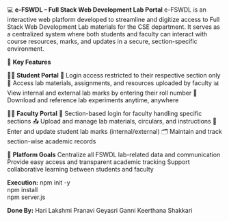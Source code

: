 💻 **e-FSWDL – Full Stack Web Development Lab Portal**
e-FSWDL is an interactive web platform developed to streamline and digitize access to Full Stack Web Development Lab materials for the CSE department. It serves as a centralized system where both students and faculty can interact with course resources, marks, and updates in a secure, section-specific environment.

🚀 **Key Features**

👨‍🎓 **Student Portal**
🔐 Login access restricted to their respective section only
📁 Access lab materials, assignments, and resources uploaded by faculty
📊 View internal and external lab marks by entering their roll number
📝 Download and reference lab experiments anytime, anywhere

👨‍🏫 **Faculty Portal**
🔐 Section-based login for faculty handling specific sections
📤 Upload and manage lab materials, circulars, and instructions
🧾 Enter and update student lab marks (internal/external)
🗂️ Maintain and track section-wise academic records

🧠 **Platform Goals**
Centralize all FSWDL lab-related data and communication
Provide easy access and transparent academic tracking
Support collaborative learning between students and faculty

**Execution:**
npm init -y <br>
npm install <br>
npm server.js <be>

**Done By:**
Hari Lakshmi Pranavi 
Geyasri Ganni
Keerthana Shakkari
